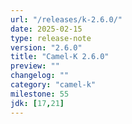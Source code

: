 ```yaml
---
url: "/releases/k-2.6.0/"
date: 2025-02-15
type: release-note
version: "2.6.0"
title: "Camel-K 2.6.0"
preview: ""
changelog: ""
category: "camel-k"
milestone: 55
jdk: [17,21]
---
```

